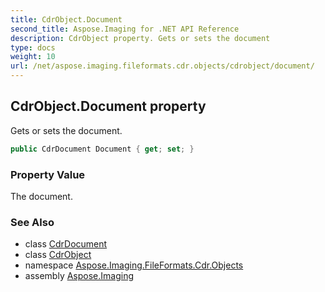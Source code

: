 ```yaml
---
title: CdrObject.Document
second_title: Aspose.Imaging for .NET API Reference
description: CdrObject property. Gets or sets the document
type: docs
weight: 10
url: /net/aspose.imaging.fileformats.cdr.objects/cdrobject/document/
---
```

## CdrObject.Document property

Gets or sets the document.

```csharp
public CdrDocument Document { get; set; }
```

### Property Value

The document.

### See Also

* class [CdrDocument](../../cdrdocument/)
* class [CdrObject](../)
* namespace [Aspose.Imaging.FileFormats.Cdr.Objects](../../cdrobject/)
* assembly [Aspose.Imaging](../../../)


